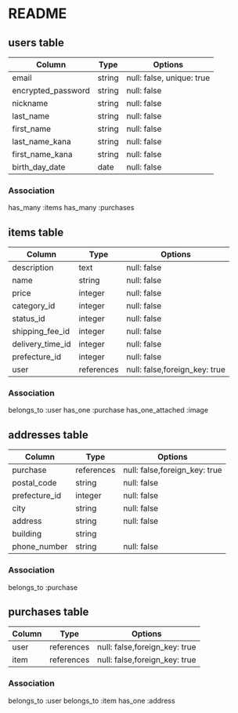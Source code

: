# README


## users table

| Column             | Type                | Options                   |
|--------------------|---------------------|---------------------------|
| email              | string              | null: false, unique: true |
| encrypted_password | string              | null: false               |
| nickname           | string              | null: false               |
| last_name          | string              | null: false               |
| first_name         | string              | null: false               |
| last_name_kana     | string              | null: false               |
| first_name_kana    | string              | null: false               |
| birth_day_date     | date                | null: false               |

### Association
has_many :items 
has_many :purchases

## items table

| Column             | Type                | Options                   |
|--------------------|---------------------|---------------------------|
| description        | text                | null: false               |
| name               | string              | null: false               |
| price              | integer             | null: false               |
| category_id        | integer             | null: false               |
| status_id          | integer             | null: false                |
| shipping_fee_id    | integer             | null: false                |
| delivery_time_id   | integer             | null: false                |
| prefecture_id      | integer             | null: false                |
| user               | references          | null: false,foreign_key: true|

### Association
belongs_to :user
  has_one :purchase
  has_one_attached :image

## addresses table

| Column             | Type                | Options                   |
|--------------------|---------------------|---------------------------|
| purchase           | references          | null: false,foreign_key: true|
| postal_code        | string              | null: false               |
| prefecture_id      | integer             | null: false               |
| city               | string              | null: false               |
| address            | string              | null: false               |
| building           | string              |                           |
| phone_number       | string              | null: false               |

### Association
belongs_to :purchase


## purchases table

| Column             | Type                |Options                      |
|--------------------|---------------------|-----------------------------|
| user               | references          | null: false,foreign_key: true|
| item               | references          | null: false,foreign_key: true|

### Association

belongs_to :user
  belongs_to :item
  has_one :address

